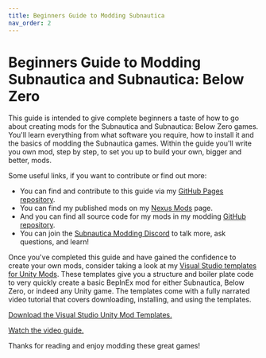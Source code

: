 ```yaml
---
title: Beginners Guide to Modding Subnautica
nav_order: 2
---
```


# Beginners Guide to Modding Subnautica and Subnautica: Below Zero

This guide is intended to give complete beginners a taste of how to go about creating mods for the Subnautica and Subnautica: Below Zero games. You'll learn everything from what software you require, how to install it and the basics of modding the Subnautica games. Within the guide you'll write you own mod, step by step, to set you up to build your own, bigger and better, mods.

Some useful links, if you want to contribute or find out more:

- You can find and contribute to this guide via my [GitHub Pages repository](https://github.com/mroshaw/mroshaw.github.io).
- You can find my published mods on my [Nexus Mods](https://www.nexusmods.com/users/74894083?tab=user+files) page.
- And you can find all source code for my mods in my modding [GitHub repository](https://github.com/mroshaw/SubnauticaMods).
- You can join the [Subnautica Modding Discord](https://discord.gg/UpWuWwq) to talk more, ask questions, and learn!

Once you've completed this guide and have gained the confidence to create your own mods, consider taking a look at my [Visual Studio templates for Unity Mods](https://github.com/mroshaw/UnityModVSTemplate). These templates give you a structure and boiler plate code to very quickly create a basic BepInEx mod for either Subnautica, Below Zero, or indeed any Unity game. The templates come with a fully narrated video tutorial that covers downloading, installing, and using the templates.

[Download the Visual Studio Unity Mod Templates.](https://github.com/mroshaw/UnityModVSTemplate)

[Watch the video guide.](https://youtu.be/KopYonyplXs)

Thanks for reading and enjoy modding these great games!
